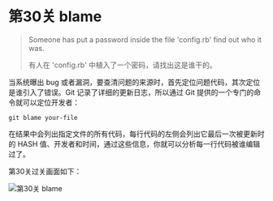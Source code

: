 
# 第30关 blame

> Someone has put a password inside the file 'config.rb' find out who it was.
>
> 有人在 'config.rb' 中植入了一个密码，请找出这是谁干的。

当系统曝出 bug 或者漏洞，要查清问题的来源时，首先定位问题代码，其次定位是谁引入了错误。Git 记录了详细的更新日志，所以通过 Git 提供的一个专门的命令就可以定位开发者：

```shell
git blame your-file
```

在结果中会列出指定文件的所有代码，每行代码的左侧会列出它最后一次被更新时的 HASH 值、开发者和时间，通过这些信息，你就可以分析每一行代码被谁编辑过了。

第30关过关画面如下：

![第30关 blame](./images/level-30-blame.png)
